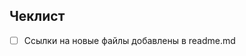 ## Чеклист

- [ ] Ссылки на новые файлы добавлены в readme.md

<!--
Отметьте [x], когда условие будет выполнено
-->
